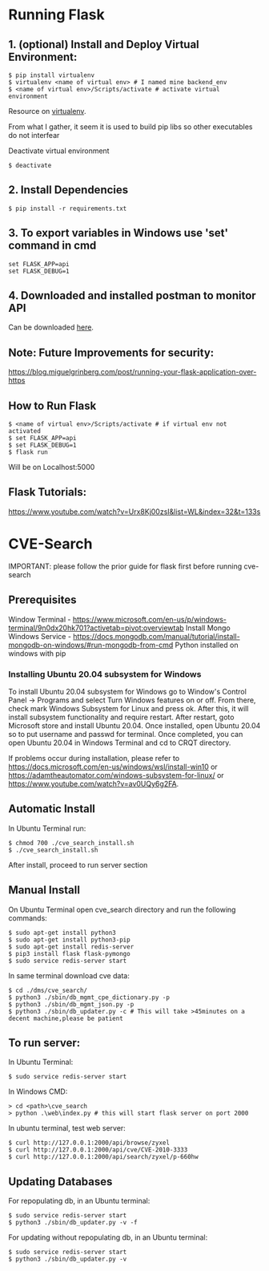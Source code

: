 # Running Flask

## 1. (optional) Install and Deploy Virtual Environment:
 ```
$ pip install virtualenv
$ virtualenv <name of virtual env> # I named mine backend_env
$ <name of virtual env>/Scripts/activate # activate virtual environment
```
Resource on [virtualenv](https://www.youtube.com/watch?v=N5vscPTWKOk).

From what I gather, it seem it is used to build pip libs so other executables do not interfear

Deactivate virtual environment
```
$ deactivate
```

## 2. Install Dependencies
```
$ pip install -r requirements.txt
```

## 3. To export variables in Windows use 'set' command in cmd
```
set FLASK_APP=api
set FLASK_DEBUG=1
```

## 4. Downloaded and installed postman to monitor API
Can be downloaded [here](https://www.postman.com/downloads/).


## Note: Future Improvements for security:
https://blog.miguelgrinberg.com/post/running-your-flask-application-over-https


## How to Run Flask
```
$ <name of virtual env>/Scripts/activate # if virtual env not activated
$ set FLASK_APP=api
$ set FLASK_DEBUG=1
$ flask run
```
Will be on Localhost:5000 


## Flask Tutorials:
https://www.youtube.com/watch?v=Urx8Kj00zsI&list=WL&index=32&t=133s


# CVE-Search
IMPORTANT: please follow the prior guide for flask first before running cve-search

## Prerequisites
Window Terminal - https://www.microsoft.com/en-us/p/windows-terminal/9n0dx20hk701?activetab=pivot:overviewtab
Install Mongo Windows Service - https://docs.mongodb.com/manual/tutorial/install-mongodb-on-windows/#run-mongodb-from-cmd
Python installed on windows with pip

### Installing Ubuntu 20.04 subsystem for Windows
To install Ubuntu 20.04 subsystem for Windows go to Window's Control Panel -> Programs and select Turn Windows features on or off. From there, check mark Windows Subsystem for Linux and press ok. After this, it will install subsystem functionality and require restart. After restart, goto Microsoft store and install Ubuntu 20.04. Once installed, open Ubuntu 20.04 so to put username and passwd for terminal. Once completed, you can open Ubuntu 20.04 in Windows Terminal and cd to CRQT directory.  

If problems occur during installation, please refer to https://docs.microsoft.com/en-us/windows/wsl/install-win10 or https://adamtheautomator.com/windows-subsystem-for-linux/ or https://www.youtube.com/watch?v=av0UQy6g2FA.

## Automatic Install
In Ubuntu Terminal run:
```
$ chmod 700 ./cve_search_install.sh 
$ ./cve_search_install.sh
```

After install, proceed to run server section

## Manual Install
On Ubuntu Terminal open cve_search directory and run the following commands:
```
$ sudo apt-get install python3
$ sudo apt-get install python3-pip
$ sudo apt-get install redis-server
$ pip3 install flask flask-pymongo
$ sudo service redis-server start
```

In same terminal download cve data: 
```
$ cd ./dms/cve_search/
$ python3 ./sbin/db_mgmt_cpe_dictionary.py -p
$ python3 ./sbin/db_mgmt_json.py -p
$ python3 ./sbin/db_updater.py -c # This will take >45minutes on a decent machine,please be patient
```

## To run server:
In Ubuntu Terminal:
```
$ sudo service redis-server start
```

In Windows CMD:
```
> cd <path>\cve_search
> python .\web\index.py # this will start flask server on port 2000
```

In ubuntu terminal, test web server:
```
$ curl http://127.0.0.1:2000/api/browse/zyxel
$ curl http://127.0.0.1:2000/api/cve/CVE-2010-3333
$ curl http://127.0.0.1:2000/api/search/zyxel/p-660hw
```

## Updating Databases
For repopulating db, in an Ubuntu terminal:
```
$ sudo service redis-server start
$ python3 ./sbin/db_updater.py -v -f
```

For updating without repopulating db, in an Ubuntu terminal:
```
$ sudo service redis-server start
$ python3 ./sbin/db_updater.py -v
```